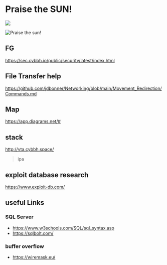 # Praise the SUN!
![](https://pbs.twimg.com/media/DeDIxNMWsAAH0-Q.jpg)

![Praise the sun!](https://64.media.tumblr.com/9409289f9a0f495a6eb0f4acd4ff9252/9019ec71a431aa98-87/s1280x1920/a4b62ceb6fb05de0ba77a29e69e627f341666699.jpg)


## FG
https://sec.cybbh.io/public/security/latest/index.html

## File Transfer help
https://github.com/jdbonner/Networking/blob/main/Movement_Redirection/Commands.md

## Map
https://app.diagrams.net/#

## stack
http://vta.cybbh.space/
> ipa

## exploit database research
https://www.exploit-db.com/

## useful Links
### SQL Server
- https://www.w3schools.com/SQL/sql_syntax.asp
- https://sqlbolt.com/

### buffer overflow
- https://wiremask.eu/




